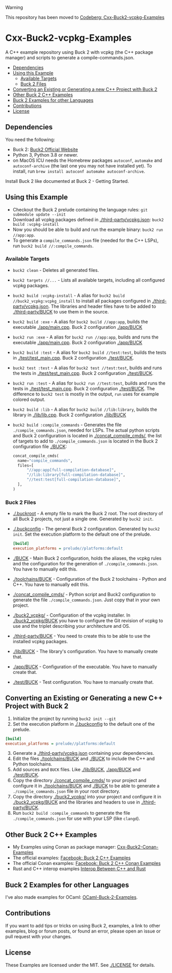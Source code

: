 > [!WARNING]
> This repository has been moved to [Codeberg: Cxx-Buck2-vcpkg-Examples](https://codeberg.org/Release-Candidate/Cxx-Buck2-vcpkg-Examples)

# Cxx-Buck2-vcpkg-Examples

A C++ example repository using Buck 2 with vcpkg (the C++ package manager) and scripts to generate a compile-commands.json.

- [Dependencies](#dependencies)
- [Using this Example](#using-this-example)
  - [Available Targets](#available-targets)
  - [Buck 2 Files](#buck-2-files)
- [Converting an Existing or Generating a new C++ Project with Buck 2](#converting-an-existing-or-generating-a-new-c-project-with-buck-2)
- [Other Buck 2 C++ Examples](#other-buck-2-c-examples)
- [Buck 2 Examples for other Languages](#buck-2-examples-for-other-languages)
- [Contributions](#contributions)
- [License](#license)

## Dependencies

You need the following:

- Buck 2: [Buck2 Official Website](https://buck2.build/)
- Python 3, Python 3.8 or newer.
- on MacOS ICU needs the Homebrew packages `autoconf`, `automake` and `autoconf-archive` (the last one you may not have installed yet). To install, run `brew install autoconf automake autoconf-archive`.

Install Buck 2 like documented at Buck 2 - Getting Started.

## Using this Example

- Checkout the Buck 2 prelude containing the language rules: `git submodule update --init`
- Download all vcpkg packages defined in [./third-party/vcpkg.json](./third-party/vcpkg.json): `buck2 build :vcpkg-install`
- Now you should be able to build and run the example binary: `buck2 run //app:app`.
- To generate a `compile_commands.json` file (needed for the C++ LSPs), run `buck2 build //:compile_commands`.

### Available Targets

- `buck2 clean` - Deletes all generated files.
- `buck2 targets //...` - Lists all available targets, including all configured vcpkg packages.
- `buck2 build :vcpkg-install` - A alias for `buck2 build //buck2_vcpkg:vcpkg_install` to install all packages configured in [./third-party/vcpkg.json](./third-party/vcpkg.json). The libraries and header files have to be added to [./third-party/BUCK](./third-party/BUCK) to use them in the source.
- `buck2 build :exe` - A alias for `buck2 build //app:app`, builds the executable [./app/main.cpp](./app/main.cpp). Buck 2 configuration [./app/BUCK](./app/BUCK)
- `buck2 run :exe` - A alias for `buck2 run //app:app`, builds and runs the executable [./app/main.cpp](./app/main.cpp). Buck 2 configuration [./app/BUCK](./app/BUCK)
- `buck2 build :test` - A alias for `buck2 build //test:test`, builds the tests in [./test/test_main.cpp](./test/test_main.cpp). Buck 2 configuration [./test/BUCK](./test/BUCK).
- `buck2 test :test` - A alias for `buck2 test //test:test`, builds and runs the tests in [./test/test_main.cpp](./test/test_main.cpp). Buck 2 configuration [./test/BUCK](./test/BUCK).
- `buck2 run :test` - A alias for `buck2 run //test:test`, builds and runs the tests in [./test/test_main.cpp](./test/test_main.cpp). Buck 2 configuration [./test/BUCK](./test/BUCK). The difference to `buck2 test` is mostly in the output, `run` uses for example colored output.
- `buck2 build :lib` - A alias for `buck2 build //lib:library`, builds the library in [./lib/lib.cpp](./lib/lib.cpp). Buck 2 configuration [./lib/BUCK](./lib/BUCK)
- `buck2 build :compile_commands` - Generates the file `./compile_commands.json`, needed for LSPs. The actual python scripts and Buck 2 configuration is located in [./concat_compile_cmds/](./concat_compile_cmds/), the list of targets to add to `./compile_commands.json` is located in the Buck 2 configuration file [./BUCK](./BUCK):

  ```python
  concat_compile_cmds(
    name="compile_commands",
    files=[
        "//app:app[full-compilation-database]",
        "//lib:library[full-compilation-database]",
        "//test:test[full-compilation-database]",
    ],
  )
  ```

### Buck 2 Files

- [./.buckroot](./.buckroot) - A empty file to mark the Buck 2 root. The root directory of all Buck 2 projects, not just a single one. Generated by `buck2 init`.
- [./.buckconfig](./.buckconfig) - The general Buck 2 configuration. Generated by `buck2 init`. Set the execution platform to the default one of the prelude.

  ```ini
  [build]
  execution_platforms = prelude//platforms:default
  ```

- [./BUCK](./BUCK) - Main Buck 2 configuration, holds the aliases, the vcpkg rules and the configuration for the generation of `./compile_commands.json`. You have to manually edit this.
- [./toolchains/BUCK](./toolchains/BUCK) - Configuration of the Buck 2 toolchains - Python and C++. You have to manually edit this.
- [./concat_compile_cmds/](./concat_compile_cmds/) - Python script and Buck2 configuration to generate the file `./compile_commands.json`. Just copy that in your own project.
- [./buck2_vcpkg/](./buck2_vcpkg/) - Configuration of the vcpkg installer. In [./buck2_vcpkg/BUCK](./buck2_vcpkg/BUCK) you have to configure the Git revision of vcpkg to use and the triplet describing your architecture and OS.
- [./third-party/BUCK](./third-party/BUCK) - You need to create this to be able to use the installed vcpkg packages.
- [./lib/BUCK](./lib/BUCK) - The library's configuration. You have to manually create that.
- [./app/BUCK](./app/BUCK) - Configuration of the executable. You have to manually create that.
- [./test/BUCK](./test/BUCK) - Test configuration. You have to manually create that.

## Converting an Existing or Generating a new C++ Project with Buck 2

1. Initialize the project by running `buck2 init --git`
2. Set the execution platform in [./.buckconfig](./.buckconfig) to the default one of the prelude.

  ```ini
  [build]
  execution_platforms = prelude//platforms:default
  ```

3. Generate a [./third-party/vcpkg.json](./third-party/vcpkg.json) containing your dependencies.
4. Edit the files [./toolchains/BUCK](./toolchains/BUCK) and [./BUCK](./BUCK) to include the C++ and Python toolchains.
5. Add sources and `BUCK` files. Like [./lib/BUCK](./lib/BUCK), [./app/BUCK](./app/BUCK) and [./test/BUCK](./test/BUCK).
6. Copy the directory [./concat_compile_cmds/](./concat_compile_cmds/) to your project and configure it in [./toolchains/BUCK](./toolchains/BUCK) and [./BUCK](./BUCK) to be able to generate a `./compile_commands.json` file in your root directory.
7. Copy the directory [./buck2_vcpkg/](./buck2_vcpkg/) into your project and configure it in [./buck2_vcpkg/BUCK](./buck2_vcpkg/BUCK) and the libraries and headers to use in [./third-party/BUCK](./third-party/BUCK).
8. Run `buck2 build :compile_commands` to generate the file `./compile_commands.json` for use with your LSP (like `clangd`).

## Other Buck 2 C++ Examples

- My Examples using Conan as package manager: [Cxx-Buck2-Conan-Examples](https://github.com/Release-Candidate/Cxx-Buck2-Conan-Examples)
- The official examples: [Facebook: Buck 2 C++ Examples](https://github.com/facebook/buck2/tree/main/examples/with_prelude/cpp)
- The official Conan examples: [Facebook: Buck 2 C++ Conan Examples](https://github.com/facebook/buck2/tree/main/examples/toolchains/conan_toolchain)
- Rust and C++ interop examples [Interop Between C++ and Rust](https://github.com/dtolnay/cxx)

## Buck 2 Examples for other Languages

I've also made examples for OCaml: [OCaml-Buck-2-Examples](https://github.com/Release-Candidate/OCaml-Buck-2-Examples).

## Contributions

If you want to add tips or tricks on using Buck 2, examples, a link to other examples, blog or forum posts, or found an error, please open an issue or pull request with your changes.

## License

These Examples are licensed under the MIT. See [./LICENSE](./LICENSE) for details.
